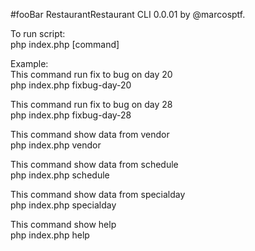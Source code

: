 #fooBar  RestaurantRestaurant CLI 0.0.01 by @marcosptf.                      
                                                          
To run script:                                            
php index.php [command]                                   
                                                          
Example:                                                  
This command run fix to bug on day 20                     
php index.php fixbug-day-20                               
                                                          
This command run fix to bug on day 28                     
php index.php fixbug-day-28                               
                                                          
This command show data from vendor                        
php index.php vendor                                      
                                                          
This command show data from schedule                      
php index.php schedule                                    
                                                          
This command show data from specialday                    
php index.php specialday                                  
                                                          
This command show help                                    
php index.php help                                        
                                                          
